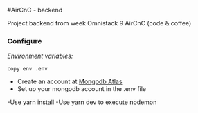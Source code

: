 #AirCnC - backend

Project backend from week Omnistack 9 AirCnC (code & coffee)

### Configure 

*Environment variables:*
```
copy env .env
```
- Create an account at  [Mongodb Atlas](https://www.mongodb.com/cloud/atlas)
- Set up your mongodb account in the .env file


-Use yarn install
-Use yarn dev to execute nodemon